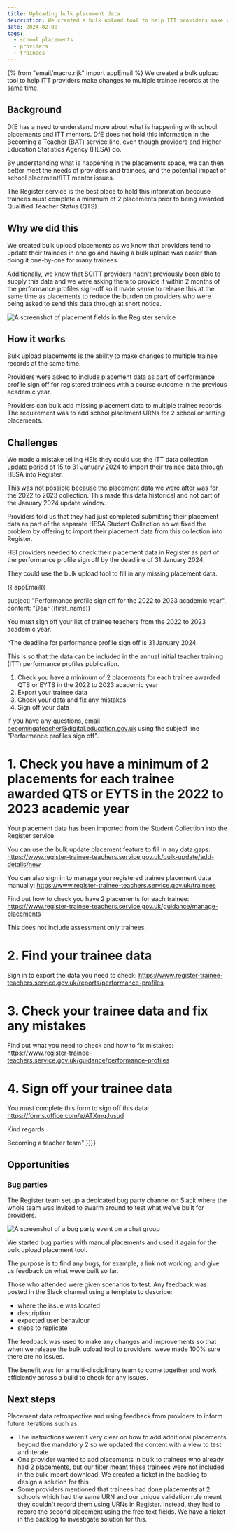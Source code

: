 ```yaml
---
title: Uploading bulk placement data
description: We created a bulk upload tool to help ITT providers make changes to multiple trainee records at the same time
date: 2024-02-08
tags:
  - school placements
  - providers
  - trainees
---
```

{% from "email/macro.njk" import appEmail %}
We created a bulk upload tool to help ITT providers make changes to multiple trainee records at the same time.

## Background

DfE has a need to understand more about what is happening with school placements and ITT mentors. DfE does not hold this information in the Becoming a Teacher (BAT) service line, even though providers and Higher Education Statistics Agency (HESA) do.

By understanding what is happening in the placements space, we can then better meet the needs of providers and trainees, and the potential impact of school placement/ITT mentor issues.

The Register service is the best place to hold this information because trainees must complete a minimum of 2 placements prior to being awarded Qualified Teacher Status (QTS).

## Why we did this

We created bulk upload placements as we know that providers tend to update their trainees in one go and having a bulk upload was easier than doing it one-by-one for many trainees.

Additionally, we knew that SCITT providers hadn't previously been able to supply this data and we were asking them to provide it within 2 months of the performance profiles sign-off so it made sense to release this at the same time as placements to reduce the burden on providers who were being asked to send this data through at short notice.

![A screenshot of placement fields in the Register service](bulk-add-placement-details-to-trainee-records.png)

## How it works

Bulk upload placements is the ability to make changes to multiple trainee records at the same time.

Providers were asked to include placement data as part of performance profile sign off for registered trainees with a course outcome in the previous academic year.

Providers can bulk add missing placement data to multiple trainee records. The requirement was to add school placement URNs for 2 school or setting placements.

## Challenges

We made a mistake telling HEIs they could use the ITT data collection update period of 15 to 31 January 2024 to import their trainee data through HESA into Register.

This was not possible because the placement data we were after was for the 2022 to 2023 collection. This made this data historical and not part of the January 2024 update window.

Providers told us that they had just completed submitting their placement data as part of the separate HESA Student Collection so we fixed the problem by offering to import their placement data from this collection into Register.

HEI providers needed to check their placement data in Register as part of the performance profile sign off by the deadline of 31 January 2024.

They could use the bulk upload tool to fill in any missing placement data.

{{ appEmail({

subject: "Performance profile sign off for the 2022 to 2023 academic year",
content: "Dear ((first_name)) 

You must sign off your list of trainee teachers from the 2022 to 2023 academic year. 

^The deadline for performance profile sign off is 31 January 2024.

This is so that the data can be included in the annual initial teacher training (ITT) performance profiles publication.

1. Check you have a minimum of 2 placements for each trainee awarded QTS or EYTS in the 2022 to 2023 academic year
2. Export your trainee data
3. Check your data and fix any mistakes
4. Sign off your data 

If you have any questions, email [becomingateacher@digital.education.gov.uk](mailto:becomingateacher@digital.education.gov.uk) using the subject line \"Performance profiles sign off\".

# 1.  Check you have a minimum of 2 placements for each trainee awarded QTS or EYTS in the 2022 to 2023 academic year

Your placement data has been imported from the Student Collection into the Register service.

You can use the bulk update placement feature to fill in any data gaps:
https://www.register-trainee-teachers.service.gov.uk/bulk-update/add-details/new

You can also sign in to manage your registered trainee placement data manually:
https://www.register-trainee-teachers.service.gov.uk/trainees  

Find out how to check you have 2 placements for each trainee:
https://www.register-trainee-teachers.service.gov.uk/guidance/manage-placements

This does not include assessment only trainees.

# 2. Find your trainee data

Sign in to export the data you need to check:
https://www.register-trainee-teachers.service.gov.uk/reports/performance-profiles

# 3. Check your trainee data and fix any mistakes

Find out what you need to check and how to fix mistakes:
https://www.register-trainee-teachers.service.gov.uk/guidance/performance-profiles

# 4. Sign off your trainee data

You must complete this form to sign off this data:
https://forms.office.com/e/ATXmqJusud

Kind regards

Becoming a teacher team" }]}}

## Opportunities

### Bug parties

The Register team set up a dedicated bug party channel on Slack where the whole team was invited to swarm around to test what we've built for providers.

![A screenshot of a bug party event on a chat group](register-bug-party-channel-on-slack.png)

We started bug parties with manual placements and used it again for the bulk upload placement tool.

The purpose is to find any bugs, for example, a link not working, and give us feedback on what weve built so far.

Those who attended were given scenarios to test. Any feedback was posted in the Slack channel using a template to describe:

- where the issue was located
- description
- expected user behaviour
- steps to replicate

The feedback was used to make any changes and improvements so that when we release the bulk upload tool to providers, weve made 100% sure there are no issues.

The benefit was for a multi-disciplinary team to come together and work efficiently across a build to check for any issues.

## Next steps

Placement data retrospective and using feedback from providers to inform future iterations such as:

- The instructions weren't very clear on how to add additional placements beyond the mandatory 2 so we updated the content with a view to test and iterate.
- One provider wanted to add placements in bulk to trainees who already had 2 placements, but our filter meant these trainees were not included in the bulk import download. We created a ticket in the backlog to design a solution for this
- Some providers mentioned that trainees had done placements at 2 schools which had the same URN and our unique validation rule meant they couldn't record them using URNs in Register. Instead, they had to record the second placement using the free text fields. We have a ticket in the backlog to investigate solution for this.
